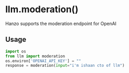 # llm.moderation()
Hanzo supports the moderation endpoint for OpenAI

## Usage
```python
import os
from llm import moderation
os.environ['OPENAI_API_KEY'] = ""
response = moderation(input="i'm ishaan cto of llm")   
```
